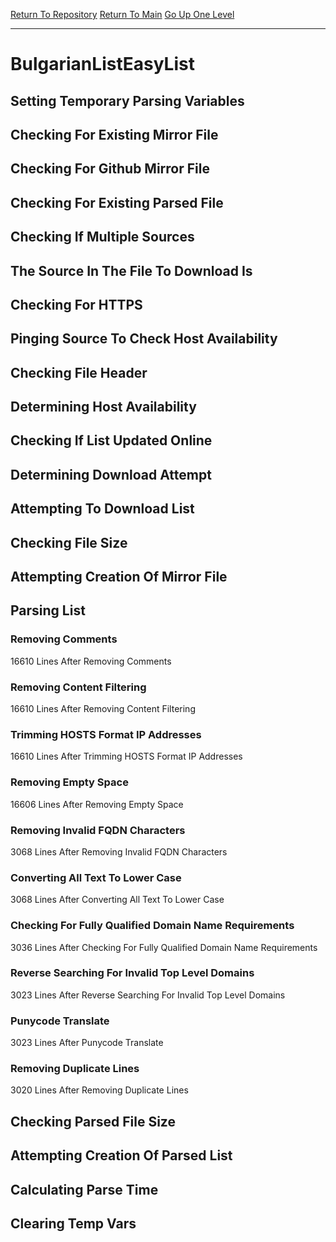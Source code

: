 [Return To Repository](https://github.com/bast69/piholeparser/)
[Return To Main](https://github.com/bast69/piholeparser/blob/master/RecentRunLogs/Mainlog.md)
[Go Up One Level](https://github.com/bast69/piholeparser/blob/master/RecentRunLogs/TopLevelScripts/30-Processing-External-Blacklists.md)
____________________________________
# BulgarianListEasyList
## Setting Temporary Parsing Variables
## Checking For Existing Mirror File
## Checking For Github Mirror File
## Checking For Existing Parsed File
## Checking If Multiple Sources
## The Source In The File To Download Is
## Checking For HTTPS
## Pinging Source To Check Host Availability
## Checking File Header
## Determining Host Availability
## Checking If List Updated Online
## Determining Download Attempt
## Attempting To Download List
## Checking File Size
## Attempting Creation Of Mirror File
## Parsing List
### Removing Comments
16610 Lines After Removing Comments
### Removing Content Filtering
16610 Lines After Removing Content Filtering
### Trimming HOSTS Format IP Addresses
16610 Lines After Trimming HOSTS Format IP Addresses
### Removing Empty Space
16606 Lines After Removing Empty Space
### Removing Invalid FQDN Characters
3068 Lines After Removing Invalid FQDN Characters
### Converting All Text To Lower Case
3068 Lines After Converting All Text To Lower Case
### Checking For Fully Qualified Domain Name Requirements
3036 Lines After Checking For Fully Qualified Domain Name Requirements
### Reverse Searching For Invalid Top Level Domains
3023 Lines After Reverse Searching For Invalid Top Level Domains
### Punycode Translate
3023 Lines After Punycode Translate
### Removing Duplicate Lines
3020 Lines After Removing Duplicate Lines
## Checking Parsed File Size
## Attempting Creation Of Parsed List
## Calculating Parse Time
## Clearing Temp Vars
